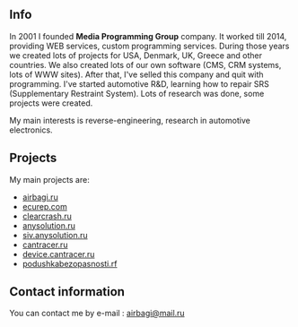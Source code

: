 ## Info


In 2001 I founded **Media Programming Group** company. It worked till 2014, providing WEB services, custom programming services. During those years we created lots of projects for 
USA, Denmark, UK, Greece and other countries. We also created lots of our own software (CMS, CRM systems, lots of WWW sites). 
After that, I've selled this company and quit with programming. I've started automotive R&D, learning how to repair SRS (Supplementary Restraint System).
Lots of research was done, some projects were created. 

My main interests is reverse-engineering, research in automotive electronics.

## Projects
My main projects are: 
- [airbagi.ru](https://www.airbagi.ru)
- [ecurep.com](https://www.ecurep.com)
- [clearcrash.ru](https://clearcrash.ru)
- [anysolution.ru](https://anysolution.ru)
- [siv.anysolution.ru](https://siv.anysolution.ru)
- [cantracer.ru](https://www.cantracer.ru)
- [device.cantracer.ru](https://device.cantracer.ru)
- [podushkabezopasnosti.rf](https://xn--80aackhmik6acgcci5acrf9g.xn--p1ai)

## Contact information
You can contact me by e-mail : airbagi@mail.ru
